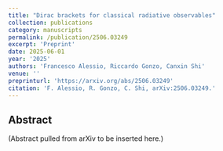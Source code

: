 ```yaml
---
title: "Dirac brackets for classical radiative observables"
collection: publications
category: manuscripts
permalink: /publication/2506.03249
excerpt: 'Preprint'
date: 2025-06-01
year: '2025'
authors: 'Francesco Alessio, Riccardo Gonzo, Canxin Shi'
venue: ''
preprinturl: 'https://arxiv.org/abs/2506.03249'
citation: 'F. Alessio, R. Gonzo, C. Shi, arXiv:2506.03249.'
---
```


## Abstract
(Abstract pulled from arXiv to be inserted here.)
